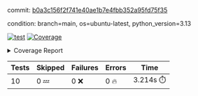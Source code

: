 commit: [b0a3c156f2f741e40ae1b7e4fbb352a95fd75f35](https://github.com/rcmdnk/hydra-utils/tree/b0a3c156f2f741e40ae1b7e4fbb352a95fd75f35)

condition: branch=main, os=ubuntu-latest, python_version=3.13

[![test](https://github.com/rcmdnk/hydra-utils/actions/workflows/test.yml/badge.svg)](https://github.com/rcmdnk/hydra-utils/actions/runs/17568910628)
<a href="https://github.com/rcmdnk/hydra-utils/blob/b0a3c156f2f741e40ae1b7e4fbb352a95fd75f35/README.md"><img alt="Coverage" src="https://img.shields.io/badge/Coverage-72%25-yellow.svg" /></a><details><summary>Coverage Report </summary><table><tr><th>File</th><th>Stmts</th><th>Miss</th><th>Cover</th><th>Missing</th></tr><tbody><tr><td colspan="5"><b>src/hydra_utils</b></td></tr><tr><td>&nbsp; &nbsp;<a href="https://github.com/rcmdnk/hydra-utils/blob/b0a3c156f2f741e40ae1b7e4fbb352a95fd75f35/src/hydra_utils/__init__.py">\_\_init\_\_.py</a></td><td>8</td><td>2</td><td>75%</td><td><a href="https://github.com/rcmdnk/hydra-utils/blob/b0a3c156f2f741e40ae1b7e4fbb352a95fd75f35/src/hydra_utils/__init__.py#L11-L12">11&ndash;12</a></td></tr><tr><td>&nbsp; &nbsp;<a href="https://github.com/rcmdnk/hydra-utils/blob/b0a3c156f2f741e40ae1b7e4fbb352a95fd75f35/src/hydra_utils/utils.py">utils.py</a></td><td>182</td><td>53</td><td>71%</td><td><a href="https://github.com/rcmdnk/hydra-utils/blob/b0a3c156f2f741e40ae1b7e4fbb352a95fd75f35/src/hydra_utils/utils.py#L20-L25">20&ndash;25</a>, <a href="https://github.com/rcmdnk/hydra-utils/blob/b0a3c156f2f741e40ae1b7e4fbb352a95fd75f35/src/hydra_utils/utils.py#L76-L78">76&ndash;78</a>, <a href="https://github.com/rcmdnk/hydra-utils/blob/b0a3c156f2f741e40ae1b7e4fbb352a95fd75f35/src/hydra_utils/utils.py#L84-L85">84&ndash;85</a>, <a href="https://github.com/rcmdnk/hydra-utils/blob/b0a3c156f2f741e40ae1b7e4fbb352a95fd75f35/src/hydra_utils/utils.py#L107">107</a>, <a href="https://github.com/rcmdnk/hydra-utils/blob/b0a3c156f2f741e40ae1b7e4fbb352a95fd75f35/src/hydra_utils/utils.py#L109">109</a>, <a href="https://github.com/rcmdnk/hydra-utils/blob/b0a3c156f2f741e40ae1b7e4fbb352a95fd75f35/src/hydra_utils/utils.py#L133">133</a>, <a href="https://github.com/rcmdnk/hydra-utils/blob/b0a3c156f2f741e40ae1b7e4fbb352a95fd75f35/src/hydra_utils/utils.py#L136-L137">136&ndash;137</a>, <a href="https://github.com/rcmdnk/hydra-utils/blob/b0a3c156f2f741e40ae1b7e4fbb352a95fd75f35/src/hydra_utils/utils.py#L154-L157">154&ndash;157</a>, <a href="https://github.com/rcmdnk/hydra-utils/blob/b0a3c156f2f741e40ae1b7e4fbb352a95fd75f35/src/hydra_utils/utils.py#L159-L160">159&ndash;160</a>, <a href="https://github.com/rcmdnk/hydra-utils/blob/b0a3c156f2f741e40ae1b7e4fbb352a95fd75f35/src/hydra_utils/utils.py#L175-L177">175&ndash;177</a>, <a href="https://github.com/rcmdnk/hydra-utils/blob/b0a3c156f2f741e40ae1b7e4fbb352a95fd75f35/src/hydra_utils/utils.py#L182-L184">182&ndash;184</a>, <a href="https://github.com/rcmdnk/hydra-utils/blob/b0a3c156f2f741e40ae1b7e4fbb352a95fd75f35/src/hydra_utils/utils.py#L197-L200">197&ndash;200</a>, <a href="https://github.com/rcmdnk/hydra-utils/blob/b0a3c156f2f741e40ae1b7e4fbb352a95fd75f35/src/hydra_utils/utils.py#L211-L214">211&ndash;214</a>, <a href="https://github.com/rcmdnk/hydra-utils/blob/b0a3c156f2f741e40ae1b7e4fbb352a95fd75f35/src/hydra_utils/utils.py#L216">216</a>, <a href="https://github.com/rcmdnk/hydra-utils/blob/b0a3c156f2f741e40ae1b7e4fbb352a95fd75f35/src/hydra_utils/utils.py#L241-L253">241&ndash;253</a>, <a href="https://github.com/rcmdnk/hydra-utils/blob/b0a3c156f2f741e40ae1b7e4fbb352a95fd75f35/src/hydra_utils/utils.py#L272">272</a>, <a href="https://github.com/rcmdnk/hydra-utils/blob/b0a3c156f2f741e40ae1b7e4fbb352a95fd75f35/src/hydra_utils/utils.py#L279">279</a>, <a href="https://github.com/rcmdnk/hydra-utils/blob/b0a3c156f2f741e40ae1b7e4fbb352a95fd75f35/src/hydra_utils/utils.py#L304">304</a>, <a href="https://github.com/rcmdnk/hydra-utils/blob/b0a3c156f2f741e40ae1b7e4fbb352a95fd75f35/src/hydra_utils/utils.py#L307-L310">307&ndash;310</a>, <a href="https://github.com/rcmdnk/hydra-utils/blob/b0a3c156f2f741e40ae1b7e4fbb352a95fd75f35/src/hydra_utils/utils.py#L314">314</a></td></tr><tr><td><b>TOTAL</b></td><td><b>198</b></td><td><b>55</b></td><td><b>72%</b></td><td>&nbsp;</td></tr></tbody></table></details>

| Tests | Skipped | Failures | Errors | Time |
| ----- | ------- | -------- | -------- | ------------------ |
| 10 | 0 :zzz: | 0 :x: | 0 :fire: | 3.214s :stopwatch: |

